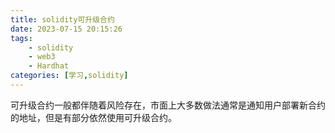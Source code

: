 ```yaml
---
title: solidity可升级合约
date: 2023-07-15 20:15:26
tags:
    - solidity
    - web3
    - Hardhat
categories: [学习,solidity]
---
```


可升级合约一般都伴随着风险存在，市面上大多数做法通常是通知用户部署新合约的地址，但是有部分依然使用可升级合约。
<!-- more -->
```

```